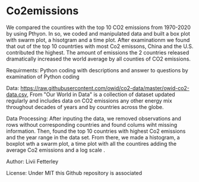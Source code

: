 # Co2emissions
We compared the countires with the top 10 CO2 emissions from 1970-2020 by using Pthyon. In so, we coded and manipulated data and built a box plot with swarm plot, a hisotgram and a time plot. After examinationm we found that out of the top 10 countrties with most Co2 emissons, China and the U.S. contributed the highest. The amount of emissions the 2 countries released dramatically increased the world average by all counties of CO2 emissions. 

Requirments: Python coding with descriptions and answer to questions by examination of Python coding

Data: https://raw.githubusercontent.com/owid/co2-data/master/owid-co2-data.csv, From "Our World in Data" is a collection of dataset updated regularly and includes data on CO2 emissions any other energy mix throughout decades of years and by countries across the globe.

Data Processing: After inputing the data, we removed observations and rows without corresponding countries and found colums wiht missing information. Then, found the top 10 countries with highest Co2 emissions and the year range in the data set. From there, we made a histogram, a boxplot wth a swarm plot, a time plot with all the countires adding the average Co2 emissions and a log scale .

Author: Livii Fetterley

License: Under MIT this Github repository is associated  
